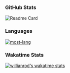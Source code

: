 ### GitHub Stats

![Readme Card](https://github-readme-stats.vercel.app/api?username=meteormin&theme=nord)

### Languages
[![most-lang](https://github-readme-stats.vercel.app/api/top-langs/?username=meteormin&layout=compact&exclude_repo=meteormin.github.io&theme=nord)](https://github.com/meteormin)

### Wakatime Stats
[![willianrod's wakatime stats](https://github-readme-stats.vercel.app/api/wakatime?username=SeongMinYoo&theme=nord)](https://wakatime.com/@SeongMinYoo)
